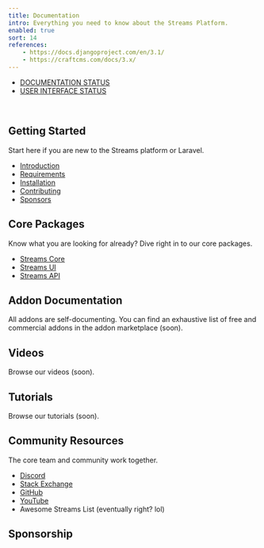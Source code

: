 ```yaml
---
title: Documentation
intro: Everything you need to know about the Streams Platform.
enabled: true
sort: 14
references:
    - https://docs.djangoproject.com/en/3.1/
    - https://craftcms.com/docs/3.x/
---
```


- <a href="status">DOCUMENTATION STATUS</a>
- <a href="ui">USER INTERFACE STATUS</a>

<br>

## Getting Started

Start here if you are new to the Streams platform or Laravel.

- [Introduction](docs/introduction)
- [Requirements](docs/requirements)
- [Installation](docs/installation)
- [Contributing](docs/contributing)
- [Sponsors](docs/sponsors)

## Core Packages

Know what you are looking for already? Dive right in to our core packages.

- [Streams Core](docs/core/introduction)
- [Streams UI](docs/ui/introduction)
- [Streams API](docs/api/introduction)

## Addon Documentation

All addons are self-documenting. You can find an exhaustive list of free and commercial addons in the addon marketplace (soon).

## Videos

Browse our videos (soon).

## Tutorials

Browse our tutorials (soon).

## Community Resources

The core team and community work together.

- [Discord](https://discord.gg/vhz8NZC)
- [Stack Exchange](https://stackoverflow.com/search?q=laravel+streams)
- [GitHub](https://github.com/anomalylabs)
- [YouTube](https://www.youtube.com/user/AIWebSystems)
- Awesome Streams List (eventually right? lol)

## Sponsorship
